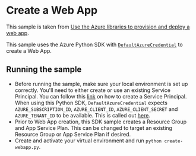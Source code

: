 # Create a Web App

This sample is taken from [Use the Azure libraries to provision and deploy a web app](https://docs.microsoft.com/en-us/azure/developer/python/azure-sdk-example-web-app?tabs=cmd).

This sample uses the Azure Python SDK with [`DefaultAzureCredential`](https://docs.microsoft.com/en-us/azure/developer/python/azure-sdk-authenticate-hosted-applications) to create a Web App.

## Running the sample
- Before running the sample, make sure your local environment is set up correctly. You'll need to either create or use an existing Service Principal. You can follow this [link](https://docs.microsoft.com/en-us/azure/developer/python/configure-local-development-environment?tabs=cmd) on how to create a Service Principal.
When using this Python SDK, `DefaultAzureCredential` expects `AZURE_SUBSCRIPTION_ID`, `AZURE_CLIENT_ID`, `AZURE_CLIENT_SECRET` and `AZURE_TENANT_ID` to be available. This is called out [here](https://docs.microsoft.com/en-us/azure/developer/python/configure-local-development-environment?tabs=cmd#create-a-service-principal-and-environment-variables-for-development).
- Prior to Web App creation, this SDK sample creates a Resource Group and App Service Plan. This can be changed to target an existing Resource Group or App Service Plan if desired.
- Create and activate your virtual environment and run `python create-webapp.py`.
